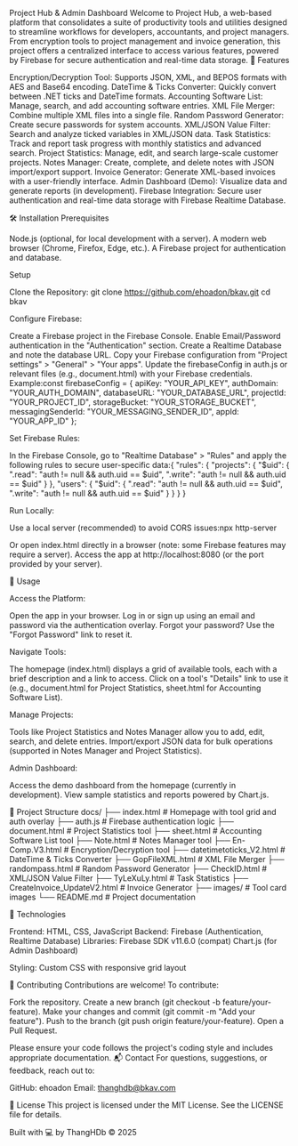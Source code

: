 
Project Hub & Admin Dashboard
Welcome to Project Hub, a web-based platform that consolidates a suite of productivity tools and utilities designed to streamline workflows for developers, accountants, and project managers. From encryption tools to project management and invoice generation, this project offers a centralized interface to access various features, powered by Firebase for secure authentication and real-time data storage.
🚀 Features

Encryption/Decryption Tool: Supports JSON, XML, and BEPOS formats with AES and Base64 encoding.
DateTime & Ticks Converter: Quickly convert between .NET ticks and DateTime formats.
Accounting Software List: Manage, search, and add accounting software entries.
XML File Merger: Combine multiple XML files into a single file.
Random Password Generator: Create secure passwords for system accounts.
XML/JSON Value Filter: Search and analyze ticked variables in XML/JSON data.
Task Statistics: Track and report task progress with monthly statistics and advanced search.
Project Statistics: Manage, edit, and search large-scale customer projects.
Notes Manager: Create, complete, and delete notes with JSON import/export support.
Invoice Generator: Generate XML-based invoices with a user-friendly interface.
Admin Dashboard (Demo): Visualize data and generate reports (in development).
Firebase Integration: Secure user authentication and real-time data storage with Firebase Realtime Database.

🛠️ Installation
Prerequisites

Node.js (optional, for local development with a server).
A modern web browser (Chrome, Firefox, Edge, etc.).
A Firebase project for authentication and database.

Setup

Clone the Repository:
git clone https://github.com/ehoadon/bkav.git
cd bkav


Configure Firebase:

Create a Firebase project in the Firebase Console.
Enable Email/Password authentication in the "Authentication" section.
Create a Realtime Database and note the database URL.
Copy your Firebase configuration from "Project settings" > "General" > "Your apps".
Update the firebaseConfig in auth.js or relevant files (e.g., document.html) with your Firebase credentials. Example:const firebaseConfig = {
    apiKey: "YOUR_API_KEY",
    authDomain: "YOUR_AUTH_DOMAIN",
    databaseURL: "YOUR_DATABASE_URL",
    projectId: "YOUR_PROJECT_ID",
    storageBucket: "YOUR_STORAGE_BUCKET",
    messagingSenderId: "YOUR_MESSAGING_SENDER_ID",
    appId: "YOUR_APP_ID"
};




Set Firebase Rules:

In the Firebase Console, go to "Realtime Database" > "Rules" and apply the following rules to secure user-specific data:{
    "rules": {
        "projects": {
            "$uid": {
                ".read": "auth != null && auth.uid == $uid",
                ".write": "auth != null && auth.uid == $uid"
            }
        },
        "users": {
            "$uid": {
                ".read": "auth != null && auth.uid == $uid",
                ".write": "auth != null && auth.uid == $uid"
            }
        }
    }
}




Run Locally:

Use a local server (recommended) to avoid CORS issues:npx http-server


Or open index.html directly in a browser (note: some Firebase features may require a server).
Access the app at http://localhost:8080 (or the port provided by your server).



📖 Usage

Access the Platform:

Open the app in your browser.
Log in or sign up using an email and password via the authentication overlay.
Forgot your password? Use the "Forgot Password" link to reset it.


Navigate Tools:

The homepage (index.html) displays a grid of available tools, each with a brief description and a link to access.
Click on a tool's "Details" link to use it (e.g., document.html for Project Statistics, sheet.html for Accounting Software List).


Manage Projects:

Tools like Project Statistics and Notes Manager allow you to add, edit, search, and delete entries.
Import/export JSON data for bulk operations (supported in Notes Manager and Project Statistics).


Admin Dashboard:

Access the demo dashboard from the homepage (currently in development).
View sample statistics and reports powered by Chart.js.



📂 Project Structure
docs/
├── index.html           # Homepage with tool grid and auth overlay
├── auth.js             # Firebase authentication logic
├── document.html       # Project Statistics tool
├── sheet.html          # Accounting Software List tool
├── Note.html           # Notes Manager tool
├── En-Comp.V3.html     # Encryption/Decryption tool
├── datetimetoticks_V2.html # DateTime & Ticks Converter
├── GopFileXML.html     # XML File Merger
├── randompass.html     # Random Password Generator
├── CheckID.html        # XML/JSON Value Filter
├── TyLeXuLy.html       # Task Statistics
├── CreateInvoice_UpdateV2.html # Invoice Generator
├── images/             # Tool card images
└── README.md           # Project documentation

🔧 Technologies

Frontend: HTML, CSS, JavaScript
Backend: Firebase (Authentication, Realtime Database)
Libraries:
Firebase SDK v11.6.0 (compat)
Chart.js (for Admin Dashboard)


Styling: Custom CSS with responsive grid layout

🤝 Contributing
Contributions are welcome! To contribute:

Fork the repository.
Create a new branch (git checkout -b feature/your-feature).
Make your changes and commit (git commit -m "Add your feature").
Push to the branch (git push origin feature/your-feature).
Open a Pull Request.

Please ensure your code follows the project's coding style and includes appropriate documentation.
📬 Contact
For questions, suggestions, or feedback, reach out to:

GitHub: ehoadon
Email: thanghdb@bkav.com

📄 License
This project is licensed under the MIT License. See the LICENSE file for details.

Built with 💻 by ThangHDb © 2025

